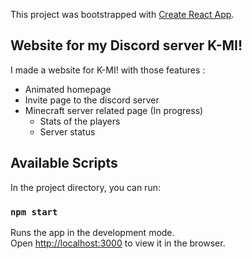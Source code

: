 This project was bootstrapped with [Create React App](https://github.com/facebook/create-react-app).

## Website for my Discord server K-MI!

I made a website for K-MI! with those features :
- Animated homepage
- Invite page to the discord server
- Minecraft server related page (In progress)
  - Stats of the players 
  - Server status

## Available Scripts

In the project directory, you can run:

### `npm start`

Runs the app in the development mode.<br />
Open [http://localhost:3000](http://localhost:3000) to view it in the browser.
